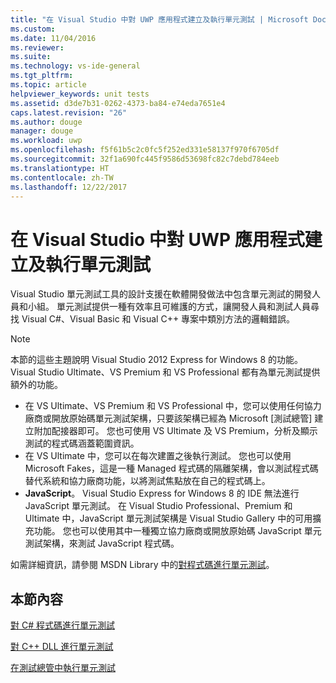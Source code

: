 ```yaml
---
title: "在 Visual Studio 中對 UWP 應用程式建立及執行單元測試 | Microsoft Docs"
ms.custom: 
ms.date: 11/04/2016
ms.reviewer: 
ms.suite: 
ms.technology: vs-ide-general
ms.tgt_pltfrm: 
ms.topic: article
helpviewer_keywords: unit tests
ms.assetid: d3de7b31-0262-4373-ba84-e74eda7651e4
caps.latest.revision: "26"
ms.author: douge
manager: douge
ms.workload: uwp
ms.openlocfilehash: f5f61b5c2c0fc5f252ed331e58137f970f6705df
ms.sourcegitcommit: 32f1a690fc445f9586d53698fc82c7debd784eeb
ms.translationtype: HT
ms.contentlocale: zh-TW
ms.lasthandoff: 12/22/2017
---
```

# <a name="create-and-run-unit-tests-for-a-uwp-app-in-visual-studio"></a>在 Visual Studio 中對 UWP 應用程式建立及執行單元測試
Visual Studio 單元測試工具的設計支援在軟體開發做法中包含單元測試的開發人員和小組。 單元測試提供一種有效率且可維護的方式，讓開發人員和測試人員尋找 Visual C#、Visual Basic 和 Visual C++ 專案中類別方法的邏輯錯誤。  
  
> [!NOTE]
>  本節的這些主題說明 Visual Studio 2012 Express for Windows 8 的功能。 Visual Studio Ultimate、VS Premium 和 VS Professional 都有為單元測試提供額外的功能。  
>   
>  -   在 VS Ultimate、VS Premium 和 VS Professional 中，您可以使用任何協力廠商或開放原始碼單元測試架構，只要該架構已經為 Microsoft [測試總管] 建立附加配接器即可。 您也可使用 VS Ultimate 及 VS Premium，分析及顯示測試的程式碼涵蓋範圍資訊。  
> -   在 VS Ultimate 中，您可以在每次建置之後執行測試。 您也可以使用 Microsoft Fakes，這是一種 Managed 程式碼的隔離架構，會以測試程式碼替代系統和協力廠商功能，以將測試焦點放在自己的程式碼上。  
> -   **JavaScript**。 Visual Studio Express for Windows 8 的 IDE 無法進行 JavaScript 單元測試。 在 Visual Studio Professional、Premium 和 Ultimate 中，JavaScript 單元測試架構是 Visual Studio Gallery 中的可用擴充功能。 您也可以使用其中一種獨立協力廠商或開放原始碼 JavaScript 單元測試架構，來測試 JavaScript 程式碼。  
>   
>  如需詳細資訊，請參閱 MSDN Library 中的[對程式碼進行單元測試](../test/unit-test-your-code.md)。  
  
## <a name="in-this-section"></a>本節內容  
 [對 C# 程式碼進行單元測試](../test/unit-testing-visual-csharp-code-in-a-store-app.md)  
  
 [對 C++ DLL 進行單元測試](../test/unit-testing-a-visual-cpp-dll-for-store-apps.md)  
  
 [在測試總管中執行單元測試](../test/run-unit-tests-for-store-apps-in-visual-studio.md)

